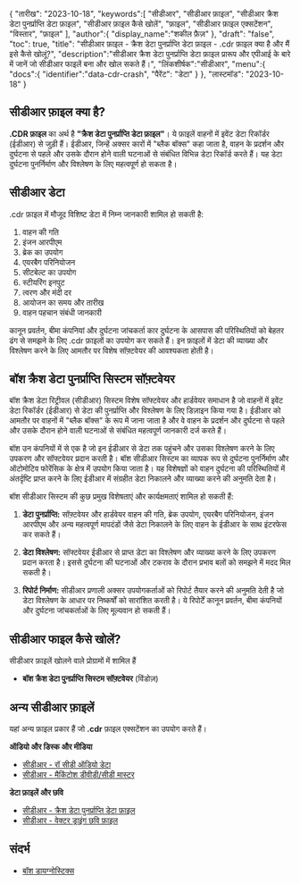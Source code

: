 {
"तारीख": "2023-10-18",
   "keywords":[
"सीडीआर",
"सीडीआर फ़ाइल",
"सीडीआर क्रैश डेटा पुनर्प्राप्ति डेटा फ़ाइल",
"सीडीआर फ़ाइल कैसे खोलें",
"फ़ाइल",
"सीडीआर फ़ाइल एक्सटेंशन",
"विस्तार",
"फ़ाइल"
],
   "author":{
"display_name":"शकील फ़ैज़"
},
"draft": "false",
"toc": true,
"title": "सीडीआर फ़ाइल - क्रैश डेटा पुनर्प्राप्ति डेटा फ़ाइल - .cdr फ़ाइल क्या है और मैं इसे कैसे खोलूं?",
   "description":"सीडीआर क्रैश डेटा पुनर्प्राप्ति डेटा फ़ाइल प्रारूप और एपीआई के बारे में जानें जो सीडीआर फाइलें बना और खोल सकते हैं।",
"लिंकशीर्षक":"सीडीआर",
   "menu":{
      "docs":{
         "identifier":"data-cdr-crash",
"पैरेंट": "डेटा"
}
},
"लास्टमॉड": "2023-10-18"
}

## सीडीआर फ़ाइल क्या है?

**.CDR फ़ाइल** का अर्थ है **"क्रैश डेटा पुनर्प्राप्ति डेटा फ़ाइल"**। ये फ़ाइलें वाहनों में इवेंट डेटा रिकॉर्डर (ईडीआर) से जुड़ी हैं। ईडीआर, जिन्हें अक्सर कारों में "ब्लैक बॉक्स" कहा जाता है, वाहन के प्रदर्शन और दुर्घटना से पहले और उसके दौरान होने वाली घटनाओं से संबंधित विभिन्न डेटा रिकॉर्ड करते हैं। यह डेटा दुर्घटना पुनर्निर्माण और विश्लेषण के लिए महत्वपूर्ण हो सकता है।

## सीडीआर डेटा

.cdr फ़ाइल में मौजूद विशिष्ट डेटा में निम्न जानकारी शामिल हो सकती है:

1. वाहन की गति
2. इंजन आरपीएम
3. ब्रेक का उपयोग
4. एयरबैग परिनियोजन
5. सीटबेल्ट का उपयोग
6. स्टीयरिंग इनपुट
7. त्वरण और मंदी दर
8. आयोजन का समय और तारीख
9. वाहन पहचान संबंधी जानकारी

कानून प्रवर्तन, बीमा कंपनियां और दुर्घटना जांचकर्ता कार दुर्घटना के आसपास की परिस्थितियों को बेहतर ढंग से समझने के लिए .cdr फ़ाइलों का उपयोग कर सकते हैं। इन फ़ाइलों में डेटा की व्याख्या और विश्लेषण करने के लिए आमतौर पर विशेष सॉफ़्टवेयर की आवश्यकता होती है।

## बॉश क्रैश डेटा पुनर्प्राप्ति सिस्टम सॉफ़्टवेयर

बॉश क्रैश डेटा रिट्रीवल (सीडीआर) सिस्टम विशेष सॉफ्टवेयर और हार्डवेयर समाधान है जो वाहनों में इवेंट डेटा रिकॉर्डर (ईडीआर) से डेटा की पुनर्प्राप्ति और विश्लेषण के लिए डिज़ाइन किया गया है। ईडीआर को आमतौर पर वाहनों में "ब्लैक बॉक्स" के रूप में जाना जाता है और वे वाहन के प्रदर्शन और दुर्घटना से पहले और उसके दौरान होने वाली घटनाओं से संबंधित महत्वपूर्ण जानकारी दर्ज करते हैं।

बॉश उन कंपनियों में से एक है जो इन ईडीआर से डेटा तक पहुंचने और उसका विश्लेषण करने के लिए उपकरण और सॉफ्टवेयर प्रदान करती है। बॉश सीडीआर सिस्टम का व्यापक रूप से दुर्घटना पुनर्निर्माण और ऑटोमोटिव फोरेंसिक के क्षेत्र में उपयोग किया जाता है। यह विशेषज्ञों को वाहन दुर्घटना की परिस्थितियों में अंतर्दृष्टि प्राप्त करने के लिए ईडीआर में संग्रहीत डेटा निकालने और व्याख्या करने की अनुमति देता है।

बॉश सीडीआर सिस्टम की कुछ प्रमुख विशेषताएं और कार्यक्षमताएं शामिल हो सकती हैं:

1. **डेटा पुनर्प्राप्ति:** सॉफ़्टवेयर और हार्डवेयर वाहन की गति, ब्रेक उपयोग, एयरबैग परिनियोजन, इंजन आरपीएम और अन्य महत्वपूर्ण मापदंडों जैसे डेटा निकालने के लिए वाहन के ईडीआर के साथ इंटरफेस कर सकते हैं।
    



2. **डेटा विश्लेषण:** सॉफ्टवेयर ईडीआर से प्राप्त डेटा का विश्लेषण और व्याख्या करने के लिए उपकरण प्रदान करता है। इससे दुर्घटना की घटनाओं और टकराव के दौरान प्रभाव बलों को समझने में मदद मिल सकती है।
    



3. **रिपोर्ट निर्माण:** सीडीआर प्रणाली अक्सर उपयोगकर्ताओं को रिपोर्ट तैयार करने की अनुमति देती है जो डेटा विश्लेषण के आधार पर निष्कर्षों को सारांशित करती है। ये रिपोर्टें कानून प्रवर्तन, बीमा कंपनियों और दुर्घटना जांचकर्ताओं के लिए मूल्यवान हो सकती हैं।
    



## सीडीआर फाइल कैसे खोलें?

सीडीआर फ़ाइलें खोलने वाले प्रोग्रामों में शामिल हैं

- **बॉश क्रैश डेटा पुनर्प्राप्ति सिस्टम सॉफ़्टवेयर** (विंडोज़)

## अन्य सीडीआर फ़ाइलें

यहां अन्य फ़ाइल प्रकार हैं जो **.cdr** फ़ाइल एक्सटेंशन का उपयोग करते हैं।

**ऑडियो और डिस्क और मीडिया**
- [सीडीआर - रॉ सीडी ऑडियो डेटा](/hi/ऑडियो/सीडीआर/)
- [सीडीआर - मैकिंटोश डीवीडी/सीडी मास्टर](/hi/डिस्क-एंड-मीडिया/सीडीआर/)

**डेटा फ़ाइलें और छवि**
- [सीडीआर - क्रैश डेटा पुनर्प्राप्ति डेटा फ़ाइल](/hi/डेटा/सीडीआर-क्रैश/)
- [सीडीआर - वेक्टर ड्राइंग छवि फ़ाइल](/hi/छवि/सीडीआर/)

## संदर्भ
* [बॉश डायग्नोस्टिक्स](https://cdr.boschdiagnostics.com/cdr/)

